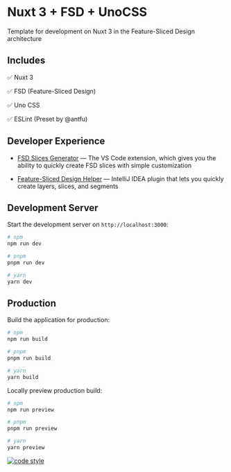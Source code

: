 # Nuxt 3 + FSD + UnoCSS

Template for development on Nuxt 3 in the Feature-Sliced Design architecture

## Includes

✅ Nuxt 3

✅ FSD (Feature-Sliced Design)

✅ Uno CSS

✅ ESLint (Preset by @antfu)

## Developer Experience

* [FSD Slices Generator](https://marketplace.visualstudio.com/items?itemName=SbokyZahodi.fsd-slices) — The VS Code extension, which gives you the ability to quickly create FSD slices with simple customization

* [Feature-Sliced Design Helper](https://plugins.jetbrains.com/plugin/21638-feature-sliced-design-helper) — IntelliJ IDEA plugin that lets you quickly create layers, slices, and segments

## Development Server

Start the development server on `http://localhost:3000`:

```bash
# npm
npm run dev

# pnpm
pnpm run dev

# yarn
yarn dev
```

## Production

Build the application for production:

```bash
# npm
npm run build

# pnpm
pnpm run build

# yarn
yarn build
```

Locally preview production build:

```bash
# npm
npm run preview

# pnpm
pnpm run preview

# yarn
yarn preview
```

[![code style](https://antfu.me/badge-code-style.svg)](https://github.com/antfu/eslint-config)
